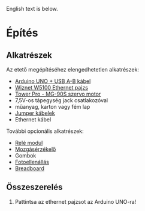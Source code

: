 English text is below.

# Építés
## Alkatrészek
Az etető megépítéséhez elengedhetetlen alkatrészek:
- [Arduino UNO + USB A-B kábel](https://www.hestore.hu/prod_10035528.html)
- [Wiznet W5100 Ethernet pajzs](https://www.hestore.hu/prod_10036777.html)
- [Tower Pro - MG-90S szervo motor](https://www.hestore.hu/prod_10035810.html)
- 7,5V-os tápegység jack csatlakozóval
- műanyag, karton vagy fém lap
- [Jumper kábelek](https://hobbielektronikabolt.hu/spd/CABL403/40-db-Szines-Breadboard-Jumper-kabel-20-cm-Arduino)
- Ethernet kábel

További opcionális alkatrészek:
- [Relé modul](https://hobbielektronikabolt.hu/spd/RLY002/Rele-modul-ket-reles)
- [Mozgásérzékelő](https://hobbielektronikabolt.hu/spd/PIR001/Mozgaserzekelo-szenor-PIR-HC-SR501)
- Gombok
- [Fotoellenállás](https://hobbielektronikabolt.hu/spd/PHT001/Fotoellenallas-5mm-es-szenzor-Arduino-hoz)
- [Breadboard](https://hobbielektronikabolt.hu/spd/BRD170/Breadboard-Arduino-hoz-170-csatlakozasos-Dugaszolo)

## Összeszerelés
1. Pattintsa az ethernet pajzsot az Arduino UNO-ra!
